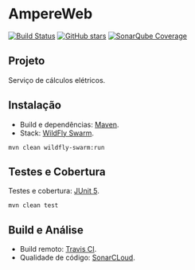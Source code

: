 # AmpereWeb

[![Build Status](https://travis-ci.com/vandersozc/AmpereWeb.svg?branch=master)](https://travis-ci.com/vandersozc/AmpereWeb)
[![GitHub stars](https://img.shields.io/github/stars/vandersozc/AmpereWeb.svg)](https://github.com/vandersozc/AmpereWeb/stargazers)
[![SonarQube Coverage](https://sonarcloud.io/api/badges/measure?key=com.vandersoncamp%3Aampereweb&metric=coverage#.svg)](https://sonarcloud.io/dashboard?id=com.vandersoncamp%3Aampereweb)



<!--
https://sonarcloud.io/api/badges/measure?key=no.priv.bang.ukelonn%3Aparent&metric=lines#.svg https://sonarcloud.io/api/badges/measure?key=no.priv.bang.ukelonn%3Aparent&metric=bugs#.svg https://sonarcloud.io/api/badges/measure?key=no.priv.bang.ukelonn%3Aparent&metric=new_bugs#.svg https://sonarcloud.io/api/badges/measure?key=no.priv.bang.ukelonn%3Aparent&metric=vulnerabilities#.svg https://sonarcloud.io/api/badges/measure?key=no.priv.bang.ukelonn%3Aparent&metric=new_vulnerabilities#.svg https://sonarcloud.io/api/badges/measure?key=no.priv.bang.ukelonn%3Aparent&metric=code_smells#.svg https://sonarcloud.io/api/badges/measure?key=no.priv.bang.ukelonn%3Aparent&metric=new_code_smells#.svg https://sonarcloud.io/api/badges/measure?key=no.priv.bang.ukelonn%3Aparent&metric=coverage#.svg https://sonarcloud.io/api/badges/measure?key=no.priv.bang.ukelonn%3Aparent&metric=new_coverage#.svg-->


## Projeto

Serviço de cálculos elétricos.


## Instalação

- Build e dependências: [Maven](https://maven.apache.org/).
- Stack: [WildFly Swarm](http://wildfly-swarm.io/).

```
mvn clean wildfly-swarm:run
```

## Testes e Cobertura

Testes e cobertura: [JUnit 5](https://junit.org/junit5/).
```
mvn clean test
```

## Build e Análise
- Build remoto: [Travis CI](https://travis-ci.com/vandersozc/AmpereWeb).
- Qualidade de código: [SonarCLoud](https://sonarcloud.io/dashboard?id=com.vandersoncamp%3Aampereweb).